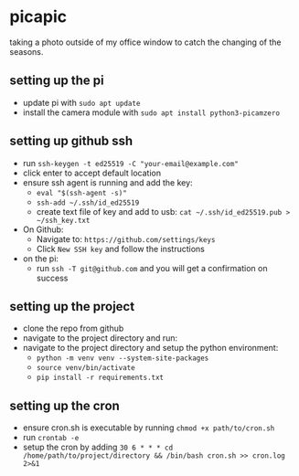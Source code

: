 # picapic

taking a photo outside of my office window to catch the changing of the seasons.

## setting up the pi

- update pi with `sudo apt update`
- install the camera module with `sudo apt install python3-picamzero`

## setting up github ssh

- run `ssh-keygen -t ed25519 -C "your-email@example.com"`
- click enter to accept default location
- ensure ssh agent is running and add the key:
  - `eval "$(ssh-agent -s)"`
  - `ssh-add ~/.ssh/id_ed25519`
  - create text file of key and add to usb: `cat ~/.ssh/id_ed25519.pub > ~/ssh_key.txt`
- On Github:
  - Navigate to: `https://github.com/settings/keys`
  - Click `New SSH key` and follow the instructions
- on the pi:
  - run `ssh -T git@github.com` and you will get a confirmation on success

## setting up the project

- clone the repo from github
- navigate to the project directory and run:
- navigate to the project directory and setup the python environment:
  - `python -m venv venv --system-site-packages`
  - `source venv/bin/activate`
  - `pip install -r requirements.txt`

## setting up the cron

- ensure cron.sh is executable by running `chmod +x path/to/cron.sh`
- run `crontab -e`
- setup the cron by adding `30 6 * * * cd /home/path/to/project/directory && /bin/bash cron.sh >> cron.log 2>&1`
